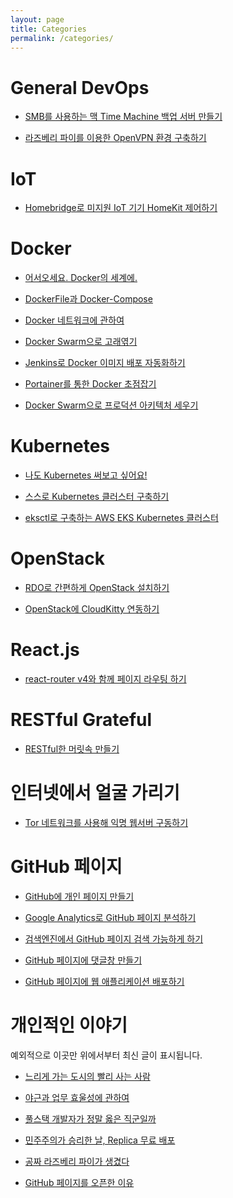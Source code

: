 ```yaml
---
layout: page
title: Categories
permalink: /categories/
---
```

General DevOps
========================
- [SMB를 사용하는 맥 Time Machine 백업 서버 만들기](https://kycfeel.github.io/2017/06/20/smb를-사용하는-맥-Time-Machine-백업-서버-만들기/)

- [라즈베리 파이를 이용한 OpenVPN 환경 구축하기](https://kycfeel.github.io/2017/07/10/라즈베리-파이로-OpenVPN-환경-구축하기/)

IoT
==========
- [Homebridge로 미지원 IoT 기기 HomeKit 제어하기](https://kycfeel.github.io/2018/01/30/Homebridge로-미지원-IoT-기기-HomeKit-제어하기/)

Docker
========================
- [어서오세요. Docker의 세계에.](https://kycfeel.github.io/2017/03/14/어서오세요-Docker의-세계에/)

- [DockerFile과 Docker-Compose](https://kycfeel.github.io/2017/03/15/DockerFile과-Docker-Compose/)

- [Docker 네트워크에 관하여](https://kycfeel.github.io/2017/03/16/Docker-네트워크에-관하여/)

- [Docker Swarm으로 고래엮기](https://kycfeel.github.io/2017/03/27/Docker-Swarm으로-고래엮기/)

- [Jenkins로 Docker 이미지 배포 자동화하기](https://kycfeel.github.io/2017/10/09/Jenkins로-Docker-이미지-배포-자동화하기/)

- [Portainer를 통한 Docker 초점잡기](https://kycfeel.github.io/2017/12/31/Portainer를-통한-Docker-초점잡기/)

- [Docker Swarm으로 프로덕션 아키텍처 세우기](https://kycfeel.github.io/2018/01/26/Docker-Swarm으로-프로덕션-아키텍처-세우기/)

Kubernetes
========================
- [나도 Kubernetes 써보고 싶어요!](https://kycfeel.github.io/2018/08/02/나도-Kubernetes-써보고-싶어요/)

- [스스로 Kubernetes 클러스터 구축하기](https://kycfeel.github.io/2018/10/14/스스로-Kubernetes-클러스터-구축하기/)

- [eksctl로 구축하는 AWS EKS Kubernetes 클러스터](./_posts/2019-03-21-eksctl로-구축하는-aws-eks-kubernetes-클러스터.md)

OpenStack
========================
- [RDO로 간편하게 OpenStack 설치하기](https://kycfeel.github.io/2017/03/01/RDO로-간편하게-OpenStack-설치하기/)

- [OpenStack에 CloudKitty 연동하기](https://kycfeel.github.io/2017/03/04/OpenStack에-CloudKitty-연동하기/)

React.js
========================
- [react-router v4와 함께 페이지 라우팅 하기](https://kycfeel.github.io/2017/05/17/react-router-v4와-함께-페이지-라우팅-하기/)

RESTful Grateful
========================
- [RESTful한 머릿속 만들기](https://kycfeel.github.io/2017/04/03/RESTful한-머릿속-만들기/)

인터넷에서 얼굴 가리기
========================
- [Tor 네트워크를 사용해 익명 웹서버 구동하기](https://kycfeel.github.io/2017/03/10/Tor-네트워크를-사용해-익명-웹서버-구동하기/)

GitHub 페이지
========================
- [GitHub에 개인 페이지 만들기](https://kycfeel.github.io/2017/03/01/GitHub에-개인-페이지-만들기/)

- [Google Analytics로 GitHub 페이지 분석하기](https://kycfeel.github.io/2017/03/03/Google-Analytics로-GitHub-페이지-분석하기/)

- [검색엔진에서 GitHub 페이지 검색 가능하게 하기](https://kycfeel.github.io/2017/03/02/검색엔진에서-GitHub-페이지-검색-가능하게-하기/)

- [GitHub 페이지에 댓글창 만들기](https://kycfeel.github.io/2017/03/24/GitHub-페이지에-댓글창-만들기/)

- [GitHub 페이지에 웹 애플리케이션 배포하기](https://kycfeel.github.io/2017/05/30/GitHub-페이지에-웹-애플리케이션-배포하기/)

개인적인 이야기
========================
예외적으로 이곳만 위에서부터 최신 글이 표시됩니다.
- [느리게 가는 도시의 빨리 사는 사람](https://kycfeel.github.io/2018/01/13/느리게-가는-도시의-빨리-사는-사람/)

- [야근과 업무 효울성에 관하여](https://kycfeel.github.io/2017/04/12/야근과-업무-효율성에-관하여/)

- [풀스택 개발자가 정말 옳은 직군일까](https://kycfeel.github.io/2017/03/19/풀스택-개발자가-정말-옳은-직군일까/)

- [민주주의가 승리한 날, Replica 무료 배포](https://kycfeel.github.io/2017/03/10/민주주의가-승리한-날-Replica-무료-배포/)

- [공짜 라즈베리 파이가 생겼다](https://kycfeel.github.io/2017/03/02/공짜-라즈베리-파이가-생겼다/)

- [GitHub 페이지를 오픈한 이유](https://kycfeel.github.io/2017/02/28/Github-페이지를-오픈한-이유/)
